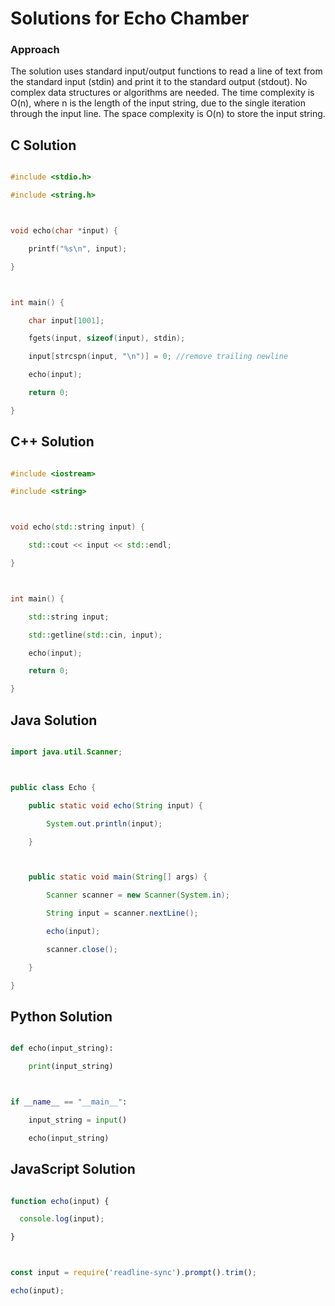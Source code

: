 # Solutions for Echo Chamber

### Approach
The solution uses standard input/output functions to read a line of text from the standard input (stdin) and print it to the standard output (stdout).  No complex data structures or algorithms are needed. The time complexity is O(n), where n is the length of the input string, due to the single iteration through the input line. The space complexity is O(n) to store the input string.

## C Solution
```c
#include <stdio.h>
#include <string.h>

void echo(char *input) {
    printf("%s\n", input);
}

int main() {
    char input[1001];
    fgets(input, sizeof(input), stdin);
    input[strcspn(input, "\n")] = 0; //remove trailing newline
    echo(input);
    return 0;
}
```

## C++ Solution
```cpp
#include <iostream>
#include <string>

void echo(std::string input) {
    std::cout << input << std::endl;
}

int main() {
    std::string input;
    std::getline(std::cin, input);
    echo(input);
    return 0;
}
```

## Java Solution
```java
import java.util.Scanner;

public class Echo {
    public static void echo(String input) {
        System.out.println(input);
    }

    public static void main(String[] args) {
        Scanner scanner = new Scanner(System.in);
        String input = scanner.nextLine();
        echo(input);
        scanner.close();
    }
}
```

## Python Solution
```python
def echo(input_string):
    print(input_string)

if __name__ == "__main__":
    input_string = input()
    echo(input_string)
```

## JavaScript Solution
```javascript
function echo(input) {
  console.log(input);
}

const input = require('readline-sync').prompt().trim();
echo(input);
```